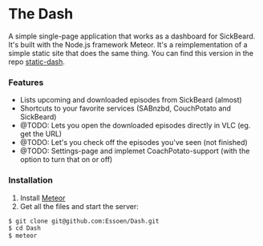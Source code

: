 The Dash
====
A simple single-page application that works as a dashboard for SickBeard. It's built with the Node.js framework Meteor. It's a reimplementation of a simple static site that does the same thing. You can find this version in the repo [static-dash](http://github.com/Essoen/static-dash).

### Features
- Lists upcoming and downloaded episodes from SickBeard (almost)
- Shortcuts to your favorite services (SABnzbd, CouchPotato and SickBeard)
- @TODO: Lets you open the downloaded episodes directly in VLC (eg. get the  URL)
- @TODO: Let's you check off the episodes you've seen (not finished)
- @TODO: Settings-page and implemet CoachPotato-support (with the option to turn that on or off)

### Installation
1. Install [Meteor](https://www.meteor.com/) 
2. Get all the files and start the server:
```bash
$ git clone git@github.com:Essoen/Dash.git
$ cd Dash
$ meteor
```

